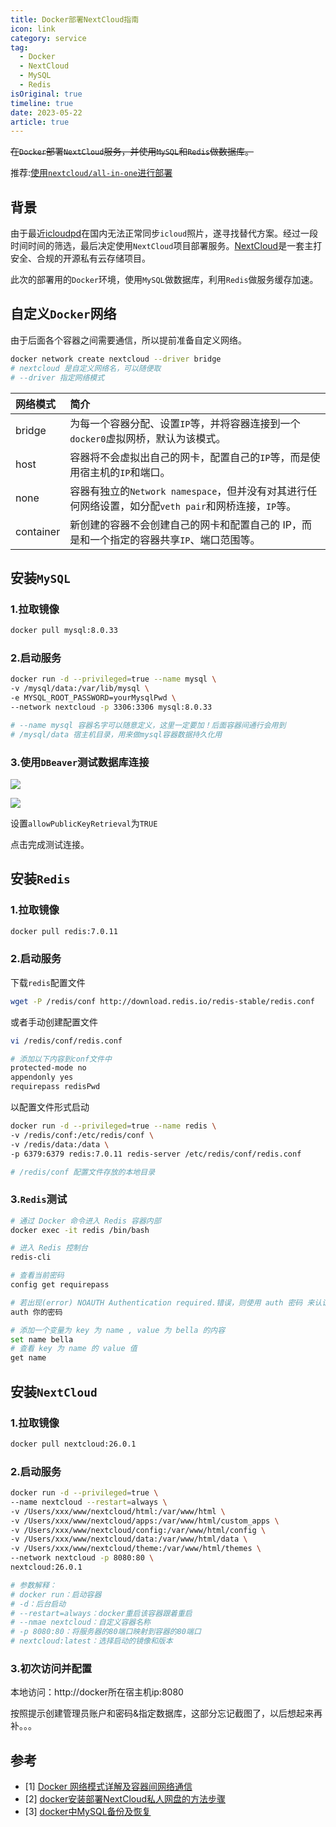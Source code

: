 ```yaml
---
title: Docker部署NextCloud指南
icon: link
category: service
tag:
  - Docker
  - NextCloud
  - MySQL
  - Redis
isOriginal: true
timeline: true
date: 2023-05-22
article: true
---
```


<del>在`Docker`部署`NextCloud`服务，并使用`MySQL`和`Redis`做数据库。</del>

推荐:[使用`nextcloud/all-in-one`进行部署](./all-in-one.html)

<!-- more -->

## 背景

由于最近[icloudpd](https://github.com/boredazfcuk/docker-icloudpd)在国内无法正常同步`icloud`照片，遂寻找替代方案。经过一段时间时间的筛选，最后决定使用`NextCloud`项目部署服务。[NextCloud](https://nextcloud.com/)是一套主打安全、合规的开源私有云存储项目。

此次的部署用的`Docker`环境，使用`MySQL`做数据库，利用`Redis`做服务缓存加速。

## 自定义`Docker`网络

由于后面各个容器之间需要通信，所以提前准备自定义网络。

```bash
docker network create nextcloud --driver bridge
# nextcloud 是自定义网络名，可以随便取
# --driver 指定网络模式
```

|网络模式   |简介        |
|:----|:---------------|
|bridge        |为每一个容器分配、设置`IP`等，并将容器连接到一个`docker0`虚拟网桥，默认为该模式。|
|host          |容器将不会虚拟出自己的网卡，配置自己的`IP`等，而是使用宿主机的`IP`和端口。|
|none          |容器有独立的`Network namespace`，但并没有对其进行任何网络设置，如分配`veth pair`和网桥连接，`IP`等。|
|container     |新创建的容器不会创建自己的网卡和配置自己的 IP，而是和一个指定的容器共享`IP`、端口范围等。|


## 安装`MySQL`

### 1.拉取镜像

```bash
docker pull mysql:8.0.33
```

### 2.启动服务

```bash
docker run -d --privileged=true --name mysql \
-v /mysql/data:/var/lib/mysql \
-e MYSQL_ROOT_PASSWORD=yourMysqlPwd \
--network nextcloud -p 3306:3306 mysql:8.0.33

# --name mysql 容器名字可以随意定义，这里一定要加！后面容器间通行会用到
# /mysql/data 宿主机目录，用来做mysql容器数据持久化用
```

### 3.使用`DBeaver`测试数据库连接

![](./img/001.png)

![](./img/002.png)

设置`allowPublicKeyRetrieval`为`TRUE`

点击完成测试连接。


## 安装`Redis`

### 1.拉取镜像

```bash
docker pull redis:7.0.11
```

### 2.启动服务

下载`redis`配置文件
```bash
wget -P /redis/conf http://download.redis.io/redis-stable/redis.conf
```

或者手动创建配置文件
```bash
vi /redis/conf/redis.conf
```
```bash
# 添加以下内容到conf文件中
protected-mode no
appendonly yes
requirepass redisPwd
```

以配置文件形式启动
```bash
docker run -d --privileged=true --name redis \
-v /redis/conf:/etc/redis/conf \
-v /redis/data:/data \
-p 6379:6379 redis:7.0.11 redis-server /etc/redis/conf/redis.conf

# /redis/conf 配置文件存放的本地目录
```

### 3.`Redis`测试

```bash
# 通过 Docker 命令进入 Redis 容器内部
docker exec -it redis /bin/bash

# 进入 Redis 控制台
redis-cli

# 查看当前密码
config get requirepass

# 若出现(error) NOAUTH Authentication required.错误，则使用 auth 密码 来认证密码
auth 你的密码

# 添加一个变量为 key 为 name , value 为 bella 的内容
set name bella
# 查看 key 为 name 的 value 值
get name
```


## 安装`NextCloud`

### 1.拉取镜像

```bash
docker pull nextcloud:26.0.1
```

### 2.启动服务

```bash
docker run -d --privileged=true \
--name nextcloud --restart=always \
-v /Users/xxx/www/nextcloud/html:/var/www/html \
-v /Users/xxx/www/nextcloud/apps:/var/www/html/custom_apps \
-v /Users/xxx/www/nextcloud/config:/var/www/html/config \
-v /Users/xxx/www/nextcloud/data:/var/www/html/data \
-v /Users/xxx/www/nextcloud/theme:/var/www/html/themes \
--network nextcloud -p 8080:80 \
nextcloud:26.0.1

# 参数解释：
# docker run：启动容器
# -d：后台启动
# --restart=always：docker重启该容器跟着重启
# --nmae nextcloud：自定义容器名称
# -p 8080:80：将服务器的80端口映射到容器的80端口
# nextcloud:latest：选择启动的镜像和版本
```

### 3.初次访问并配置

本地访问：http://docker所在宿主机ip:8080

按照提示创建管理员账户和密码&指定数据库，这部分忘记截图了，以后想起来再补。。。


## 参考

- [1] [Docker 网络模式详解及容器间网络通信](https://www.cnblogs.com/mrhelloworld/p/docker11.html)
- [2] [docker安装部署NextCloud私人网盘的方法步骤](https://juejin.cn/post/7165163308343885838)
- [3] [docker中MySQL备份及恢复](https://learnku.com/articles/44349)